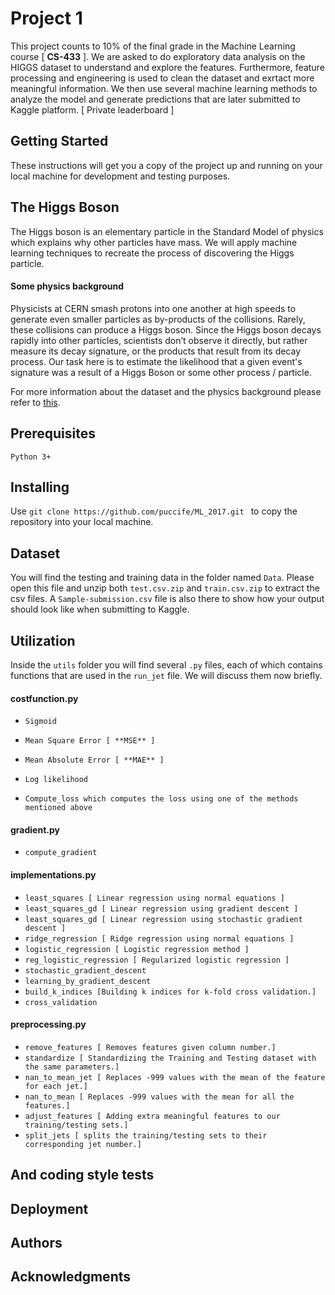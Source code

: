 # Project 1
This project counts to 10% of the final grade in the Machine Learning course [ **CS-433** ].
We are asked to do  exploratory data analysis on the HIGGS dataset to understand and explore the features.
Furthermore, feature processing and engineering is used to clean the dataset and exrtact more meaningful information.
We then use several machine learning methods to analyze the model and generate predictions that are later submitted to Kaggle platform. [ Private leaderboard ]

## Getting Started
These instructions will get you a copy of the project up and running on your local machine for development and testing purposes.

## The Higgs Boson
The Higgs boson is an elementary particle in the Standard Model of physics which explains why other particles
have mass. We will apply machine learning techniques to recreate the process of discovering the Higgs particle.
#### Some physics background
Physicists at CERN smash protons into one another at high speeds to generate even smaller particles as by-products of the collisions. Rarely, these collisions can produce a Higgs boson. Since the Higgs boson decays rapidly into other particles, scientists don’t observe it directly, but rather measure its decay signature, or the products that result from its decay process. Our task here is to estimate the likelihood that a given event's signature was a result of a Higgs Boson or some other process / particle.

For more information about the dataset and the physics background please refer to [this](https://higgsml.lal.in2p3.fr/files/2014/04/documentation_v1.8.pdf).

## Prerequisites
`Python 3+`
## Installing
Use `git clone https://github.com/puccife/ML_2017.git ` to copy the repository into your local machine.
## Dataset
You will find the testing and training data in the folder named `Data`.
Please open this file and unzip both `test.csv.zip` and `train.csv.zip` to extract the csv files.
A `Sample-submission.csv` file is also there to show how your output should look like when submitting to Kaggle.
## Utilization
Inside the `utils` folder you will find several `.py` files, each of which contains functions that are used in the `run_jet` file. We will discuss them now briefly.
#### costfunction.py
  * `Sigmoid`

  * `Mean Square Error [ **MSE** ]`

  * `Mean Absolute Error [ **MAE** ] `

  * `Log likelihood`

  * `Compute_loss which computes the loss using one of the methods mentioned above`

#### gradient.py
  * `compute_gradient`
#### implementations.py
  * `least_squares [ Linear regression using normal equations ]`
  * `least_squares_gd [ Linear regression using gradient descent ]`
  * `least_squares_gd [ Linear regression using stochastic gradient descent ]`
  * `ridge_regression [ Ridge regression using normal equations ] `
  * `logistic_regression [ Logistic regression method ]`
  * `reg_logistic_regression [ Regularized logistic regression ]`
  * `stochastic_gradient_descent`
  * `learning_by_gradient_descent`
  * `build_k_indices [Building k indices for k-fold cross validation.]`
  * `cross_validation`
#### preprocessing.py
  * `remove_features [ Removes features given column number.]`
  * `standardize [ Standardizing the Training and Testing dataset with the same parameters.]`
  * `nan_to_mean_jet [ Replaces -999 values with the mean of the feature for each jet.]`
  * `nan_to_mean [ Replaces -999 values with the mean for all the features.]`
  * `adjust_features [ Adding extra meaningful features to our training/testing sets.]`
  * `split_jets [ splits the training/testing sets to their corresponding jet number.]`
## And coding style tests

## Deployment

## Authors

## Acknowledgments
